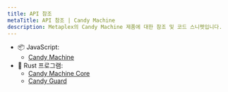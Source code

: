 ```yaml
---
title: API 참조
metaTitle: API 참조 | Candy Machine
description: Metaplex의 Candy Machine 제품에 대한 참조 및 코드 스니펫입니다.
---
```


- 📦 JavaScript:
    * [Candy Machine](https://mpl-candy-machine.typedoc.metaplex.com/)
- 🦀 Rust 프로그램:
    * [Candy Machine Core](https://docs.rs/mpl-candy-machine-core/0.1.0/mpl_candy_machine_core/)
    * [Candy Guard](https://docs.rs/mpl-candy-guard/0.1.0/mpl_candy_guard/)